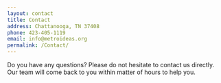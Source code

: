 ```yaml
---
layout: contact
title: Contact
address: Chattanooga, TN 37408
phone: 423-405-1119
email: info@metroideas.org
permalink: /Contact/
---
```


Do you have any questions? Please do not hesitate to contact us directly. Our team will come back to you within matter of hours to help you.